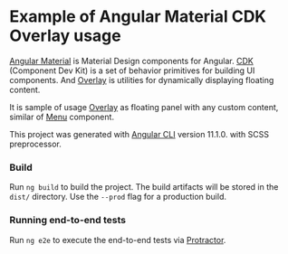 # Example of Angular Material CDK Overlay usage

[Angular Material](https://material.angular.io/) is Material Design components for Angular.
[CDK](https://material.angular.io/cdk) (Component Dev Kit) is a set of behavior primitives for building UI components. 
And [Overlay](https://material.angular.io/cdk/overlay/overview) is utilities for dynamically displaying floating content.

It is sample of usage [Overlay](https://material.angular.io/cdk/overlay/overview) as floating panel with any custom content, similar of [Menu](https://material.angular.io/components/menu/overview) component. 

This project was generated with [Angular CLI](https://github.com/angular/angular-cli) version 11.1.0. with SCSS preprocessor.

### Build

Run `ng build` to build the project. The build artifacts will be stored in the `dist/` directory. Use the `--prod` flag for a production build.

### Running end-to-end tests

Run `ng e2e` to execute the end-to-end tests via [Protractor](http://www.protractortest.org/).
